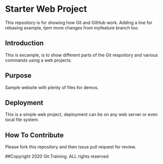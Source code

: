 # Starter Web Project

This repository is for showing how Git and GitHub work. Adding a line for rebasing example, tjem more changes from myfeature branch too.

## Introduction

This is excample, is to show different parts of the Git respoitory and various commands using a web projects.

## Purpose

Sample website with plenty of files for demos.

## Deployment

This is a simple web project, deployment can be on any web server or even local file system.

## How To Contribute
Please fork this repository and then issue pull request for review.

##Copyright
2020 Git.Training. ALL rights reserved